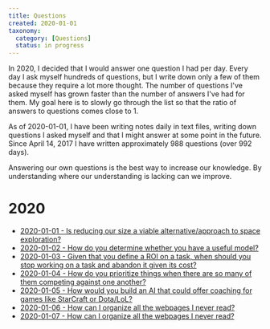```yaml
---
title: Questions
created: 2020-01-01
taxonomy:
  category: [Questions]
  status: in progress
---
```


In 2020, I decided that I would answer one question I had per day. Every day I ask myself hundreds of questions, but I write down only a few of them because they require a lot more thought. The number of questions I've asked myself has grown faster than the number of answers I've had for them. My goal here is to slowly go through the list so that the ratio of answers to questions comes close to 1.

As of 2020-01-01, I have been writing notes daily in text files, writing down questions I asked myself and that I might answer at some point in the future. Since April 14, 2017 I have written approximately 988 questions (over 992 days).

Answering our own questions is the best way to increase our knowledge. By understanding where our understanding is lacking can we improve.

# 2020
* [2020-01-01 - Is reducing our size a viable alternative/approach to space exploration?](2020-01-01)
* [2020-01-02 - How do you determine whether you have a useful model?](2020-01-02)
* [2020-01-03 - Given that you define a ROI on a task, when should you stop working on a task and abandon it given its cost?](2020-01-03)
* [2020-01-04 - How do you prioritize things when there are so many of them competing against one another?](2020-01-04)
* [2020-01-05 - How would you build an AI that could offer coaching for games like StarCraft or Dota/LoL?](2020-01-05)
* [2020-01-06 - How can I organize all the webpages I never read?](2020-01-06)
* [2020-01-07 - How can I organize all the webpages I never read?](2020-01-07)
